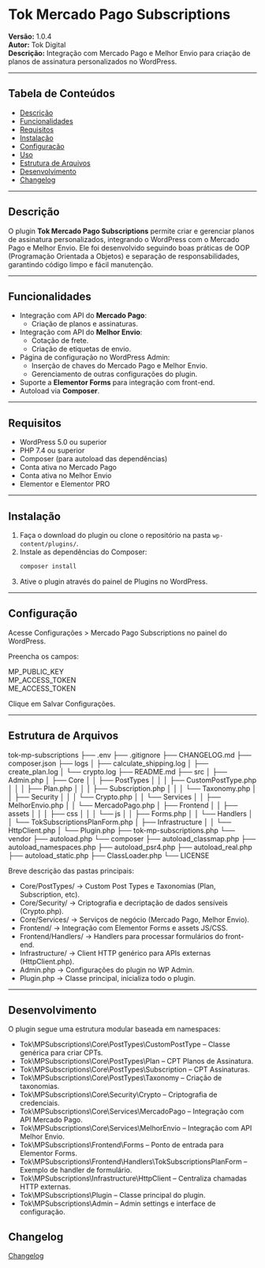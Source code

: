 # Tok Mercado Pago Subscriptions

**Versão:** 1.0.4  
**Autor:** Tok Digital  
**Descrição:** Integração com Mercado Pago e Melhor Envio para criação de planos de assinatura personalizados no WordPress.

---

## Tabela de Conteúdos

- [Descrição](#descrição)  
- [Funcionalidades](#funcionalidades)  
- [Requisitos](#requisitos)  
- [Instalação](#instalação)  
- [Configuração](#configuração)  
- [Uso](#uso)  
- [Estrutura de Arquivos](#estrutura-de-arquivos)  
- [Desenvolvimento](#desenvolvimento)  
- [Changelog](#changelog)   

---

## Descrição

O plugin **Tok Mercado Pago Subscriptions** permite criar e gerenciar planos de assinatura personalizados, integrando o WordPress com o Mercado Pago e Melhor Envio. Ele foi desenvolvido seguindo boas práticas de OOP (Programação Orientada a Objetos) e separação de responsabilidades, garantindo código limpo e fácil manutenção.

---

## Funcionalidades

- Integração com API do **Mercado Pago**:
  - Criação de planos e assinaturas.
- Integração com API do **Melhor Envio**:
  - Cotação de frete.
  - Criação de etiquetas de envio.
- Página de configuração no WordPress Admin:
  - Inserção de chaves do Mercado Pago e Melhor Envio.
  - Gerenciamento de outras configurações do plugin.
- Suporte a **Elementor Forms** para integração com front-end.
- Autoload via **Composer**.

---

## Requisitos

- WordPress 5.0 ou superior  
- PHP 7.4 ou superior  
- Composer (para autoload das dependências)  
- Conta ativa no Mercado Pago  
- Conta ativa no Melhor Envio  
- Elementor e Elementor PRO

---

## Instalação

1. Faça o download do plugin ou clone o repositório na pasta `wp-content/plugins/`.
2. Instale as dependências do Composer:
   ```bash
   composer install
3. Ative o plugin através do painel de Plugins no WordPress.

---

## Configuração

Acesse Configurações > Mercado Pago Subscriptions no painel do WordPress.

Preencha os campos:

MP_PUBLIC_KEY  
MP_ACCESS_TOKEN  
ME_ACCESS_TOKEN  

Clique em Salvar Configurações.

---

## Estrutura de Arquivos

tok-mp-subscriptions
├── .env
├── .gitignore
├── CHANGELOG.md
├── composer.json
├── logs
│   ├── calculate_shipping.log
│   ├── create_plan.log
│   └── crypto.log
├── README.md
├── src
│   ├── Admin.php
│   ├── Core
│   │   ├── PostTypes
│   │   │   ├── CustomPostType.php
│   │   │   ├── Plan.php
│   │   │   ├── Subscription.php
│   │   │   └── Taxonomy.php
│   │   ├── Security
│   │   │   └── Crypto.php
│   │   └── Services
│   │       ├── MelhorEnvio.php
│   │       └── MercadoPago.php
│   ├── Frontend
│   │   ├── assets
│   │   │   ├── css
│   │   │   └── js
│   │   ├── Forms.php
│   │   └── Handlers
│   │       └── TokSubscriptionsPlanForm.php
│   ├── Infrastructure
│   │   └── HttpClient.php
│   └── Plugin.php
├── tok-mp-subscriptions.php
└── vendor
    ├── autoload.php
    └── composer
        ├── autoload_classmap.php
        ├── autoload_namespaces.php
        ├── autoload_psr4.php
        ├── autoload_real.php
        ├── autoload_static.php
        ├── ClassLoader.php
        └── LICENSE

Breve descrição das pastas principais:

- Core/PostTypes/ → Custom Post Types e Taxonomias (Plan, Subscription, etc).
- Core/Security/ → Criptografia e decriptação de dados sensíveis (Crypto.php).
- Core/Services/ → Serviços de negócio (Mercado Pago, Melhor Envio).
- Frontend/ → Integração com Elementor Forms e assets JS/CSS.
- Frontend/Handlers/ → Handlers para processar formulários do front-end.
- Infrastructure/ → Client HTTP genérico para APIs externas (HttpClient.php).
- Admin.php → Configurações do plugin no WP Admin.
- Plugin.php → Classe principal, inicializa todo o plugin.

---

## Desenvolvimento

O plugin segue uma estrutura modular baseada em namespaces:

- Tok\MPSubscriptions\Core\PostTypes\CustomPostType – Classe genérica para criar CPTs.
- Tok\MPSubscriptions\Core\PostTypes\Plan – CPT Planos de Assinatura.
- Tok\MPSubscriptions\Core\PostTypes\Subscription – CPT Assinaturas.
- Tok\MPSubscriptions\Core\PostTypes\Taxonomy – Criação de taxonomias.
- Tok\MPSubscriptions\Core\Security\Crypto – Criptografia de credenciais.
- Tok\MPSubscriptions\Core\Services\MercadoPago – Integração com API Mercado Pago.
- Tok\MPSubscriptions\Core\Services\MelhorEnvio – Integração com API Melhor Envio.
- Tok\MPSubscriptions\Frontend\Forms – Ponto de entrada para Elementor Forms.
- Tok\MPSubscriptions\Frontend\Handlers\TokSubscriptionsPlanForm – Exemplo de handler de formulário.
- Tok\MPSubscriptions\Infrastructure\HttpClient – Centraliza chamadas HTTP externas.
- Tok\MPSubscriptions\Plugin – Classe principal do plugin.
- Tok\MPSubscriptions\Admin – Admin settings e interface de configuração.

## Changelog
[Changelog](CHANGELOG.md)